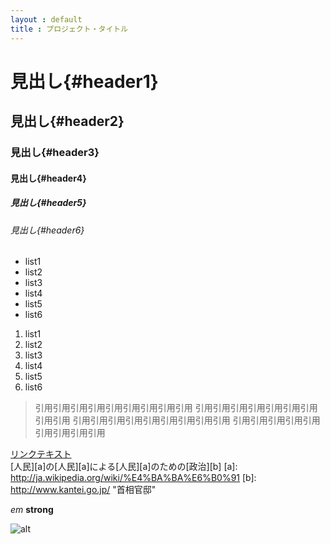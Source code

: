```yaml
---
layout : default
title : プロジェクト・タイトル
---
```


# 見出し{#header1}
## 見出し{#header2}
### 見出し{#header3}
#### 見出し{#header4}
##### 見出し{#header5}
###### 見出し{#header6}

- list1
- list2
- list3
- list4
- list5
- list6

1. list1
2. list2
3. list3
4. list4
5. list5
6. list6

> 引用引用引用引用引用引用引用引用引用
> 引用引用引用引用引用引用引用引用引用
> 引用引用引用引用引用引用引用引用引用
> 引用引用引用引用引用引用引用引用引用

[リンクテキスト](url 'タイトル')  
[人民][a]の[人民][a]による[人民][a]のための[政治][b]
[a]: http://ja.wikipedia.org/wiki/%E4%BA%BA%E6%B0%91
[b]: http://www.kantei.go.jp/ "首相官邸"

*em*
**strong**

![alt](http://placekitten.com/200/300 'title')
